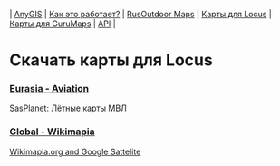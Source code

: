| [AnyGIS][01] | [Как это работает?][02] | [RusOutdoor Maps][03] | [Карты для Locus][04] | [Карты для GuruMaps][05] | [API][06] |


[01]: https://nnngrach.github.io/map-sources/index
[02]: https://nnngrach.github.io/map-sources/Web/Html/Description
[03]: https://nnngrach.github.io/map-sources/Web/Html/RusOutdoor
[04]: https://nnngrach.github.io/map-sources/Web/Html/Locus
[05]: https://nnngrach.github.io/map-sources/Web/Html/Galileo
[06]: https://nnngrach.github.io/map-sources/Web/Html/Api
# Скачать карты для Locus


### [Eurasia - Aviation](locus-actions://https/raw.githubusercontent.com/nnngrach/map-sources/master/Locus_online_maps/script/Installers/_Eurasia-Aviation.xml "Скачать всю группу")
[SasPlanet: Лётные карты МВЛ](locus-actions://https/raw.githubusercontent.com/nnngrach/map-sources/master/Locus_online_maps/script/Installers/__Eurasia-Aviation-MVL.xml "Скачать эту карту")



### [Global - Wikimapia](locus-actions://https/raw.githubusercontent.com/nnngrach/map-sources/master/Locus_online_maps/script/Installers/_Global-Wikimapia.xml "Скачать всю группу")
[Wikimapia.org and Google Sattelite](locus-actions://https/raw.githubusercontent.com/nnngrach/map-sources/master/Locus_online_maps/script/Installers/__Global-Wikimapia_satellite.xml "Скачать эту карту")

